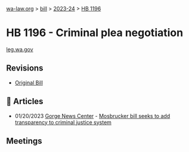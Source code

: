 [wa-law.org](/) > [bill](/bill/) > [2023-24](/bill/2023-24/) > [HB 1196](/bill/2023-24/hb/1196/)

# HB 1196 - Criminal plea negotiation
[leg.wa.gov](https://app.leg.wa.gov/billsummary?BillNumber=1196&Year=2023&Initiative=false)

## Revisions
* [Original Bill](1/)

## 📰 Articles
* 01/20/2023 [Gorge News Center](/org/gorge_news_center/) - [Mosbrucker bill seeks to add transparency to criminal justice system](https://gorgenewscenter.com/2023/01/20/mosbrucker-bill-seeks-to-add-transparency-to-criminal-justice-system/#:~:text=House%20Bill%201196)

## Meetings